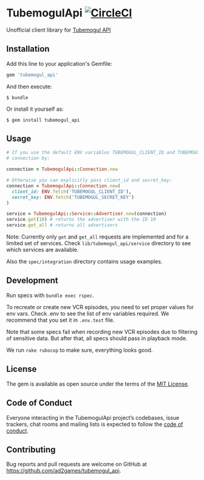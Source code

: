 # TubemogulApi [![CircleCI](https://circleci.com/gh/ad2games/tubemogul_api.svg?style=svg)](https://circleci.com/gh/ad2games/tubemogul_api)

Unofficial client library for [Tubemogul API](https://www.tubemogul.com)

## Installation

Add this line to your application's Gemfile:

```ruby
gem 'tubemogul_api'
```

And then execute:

    $ bundle

Or install it yourself as:

    $ gem install tubemogul_api

## Usage

```ruby
# If you use the default ENV variables TUBEMOGUL_CLIENT_ID and TUBEMOGUL_SECRET_KEY, you can get a
# connection by:

connection = TubemogulApi::Connection.new

# Otherwise you can explicitly pass client_id and secret_key:
connection = TubemogulApi::Connection.new(
  client_id: ENV.fetch('TUBEMOGUL_CLIENT_ID'),
  secret_key: ENV.fetch('TUBEMOGUL_SECRET_KEY')
)

service = TubemogulApi::Service::Advertiser.new(connection)
service.get(10) # returns the advertiser with the ID 10
service.get_all # returns all advertisers
```

Note: Currently only `get` and `get_all` requests are implemented and for a limited set of services. 
Check `lib/tubemogul_api/service` directory to see which services are available.

Also the `spec/integration` directory contains usage examples.

## Development

Run specs with `bundle exec rspec`.

To recreate or create new VCR episodes, you need to set proper values for env vars. Check .env to 
see the list of env variables required. We recommend that you set it in `.env.test` file.
 
Note that some specs fail when recording new VCR episodes due to filtering of sensitive data.
But after that, all specs should pass in playback mode.

We run `rake rubocop` to make sure, everything looks good.

## License

The gem is available as open source under the terms of the [MIT License](http://opensource.org/licenses/MIT).

## Code of Conduct

Everyone interacting in the TubemogulApi project’s codebases, issue trackers, chat rooms and mailing lists is expected to follow the [code of conduct](https://github.com/ad2games/tubemogul_api/blob/master/CODE_OF_CONDUCT.md).

## Contributing

Bug reports and pull requests are welcome on GitHub at https://github.com/ad2games/tubemogul_api.
